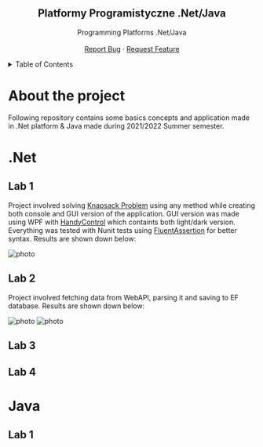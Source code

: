 <br />
<div align="center">
  <h2 align="center">Platformy Programistyczne .Net/Java</h3>

  <p align="center">
     Programming Platforms .Net/Java
    <br />
    <br />
    <a href="https://github.com/Damiry0/.Net-Java/issues">Report Bug</a>
    ·
    <a href="https://github.com/Damiry0/.Net-Java/issues">Request Feature</a>
  </p>
</div>

<!-- TABLE OF CONTENTS -->
<details>
  <summary>Table of Contents</summary>
  <ol>
    <li>
    <a href="#about-the-project">About The Project</a>
    </li>
    <li><a href="#Net">.Net</a> </li>
    <ol>
    <li> <a href="#Lab1">Lab1</a> </li>
    <li> <a href="#Lab1">Lab2</a> </li>
    <li> <a href="#Lab1">Lab3</a> </li>
    <li> <a href="#Lab1">Lab4</a> </li>
    </ol>
    <li> <a href="#Java">Java</a></li>
    <ol>
    <li> <a href="#Lab1">Lab1</a> </li>
    </ol>
  </ol>
</details>

# About the project
Following repository contains some basics concepts and application made in .Net platform & Java made during 2021/2022 Summer semester.

# .Net
## Lab 1
Project involved solving [Knapsack Problem](https://en.wikipedia.org/wiki/Knapsack_problem) using any method while creating both console and GUI version of the application. GUI version was made using WPF with [HandyControl](https://github.com/HandyOrg/HandyControl) which containts both light/dark version. Everything was tested with Nunit tests using [FluentAssertion](https://github.com/fluentassertions/fluentassertions) for better syntax. Results are shown down below:

![photo](https://i.imgur.com/30rTLsk.png)

## Lab 2
Project involved fetching data from WebAPI, parsing it and saving to EF database.
Results are shown down below:

![photo](https://i.imgur.com/nhcLlrB.png)
![photo](https://i.imgur.com/aHaUux3.png)
## Lab 3

## Lab 4

# Java 

## Lab 1


